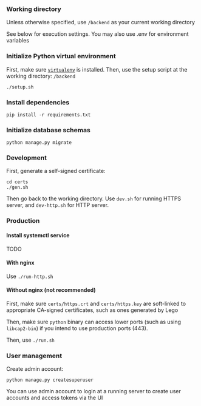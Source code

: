 ### Working directory

Unless otherwise specified, use `/backend` as your current working directory

See below for execution settings. You may also use .env for environment variables

### Initialize Python virtual environment

First, make sure [`virtualenv`](https://virtualenv.pypa.io/en/latest/) is installed. Then, use the setup script at the working directory: `/backend`

```
./setup.sh
```

### Install dependencies

```
pip install -r requirements.txt
```

### Initialize database schemas

```
python manage.py migrate 
```


### Development

First, generate a self-signed certificate:

```
cd certs
./gen.sh
```

Then go back to the working directory. Use `dev.sh` for running HTTPS server, and `dev-http.sh` for HTTP server.

### Production

#### Install systemctl service

TODO

#### With nginx

Use `./run-http.sh`

#### Without nginx (not recommended)

First, make sure `certs/https.crt` and `certs/https.key` are soft-linked to appropriate CA-signed certificates, such as ones generated by Lego

Then, make sure `python` binary can access lower ports (such as using `libcap2-bin`) if you intend to use production ports (443). 

Then, use `./run.sh`

### User management

Create admin account:

```
python manage.py createsuperuser
```

You can use admin account to login at a running server to create user accounts and access tokens via the UI
